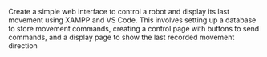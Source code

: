 Create a simple web interface to control a robot and display its last movement using XAMPP and VS Code. This involves setting up a database to store movement commands, creating a control page with buttons to send commands, and a display page to show the last recorded movement direction
